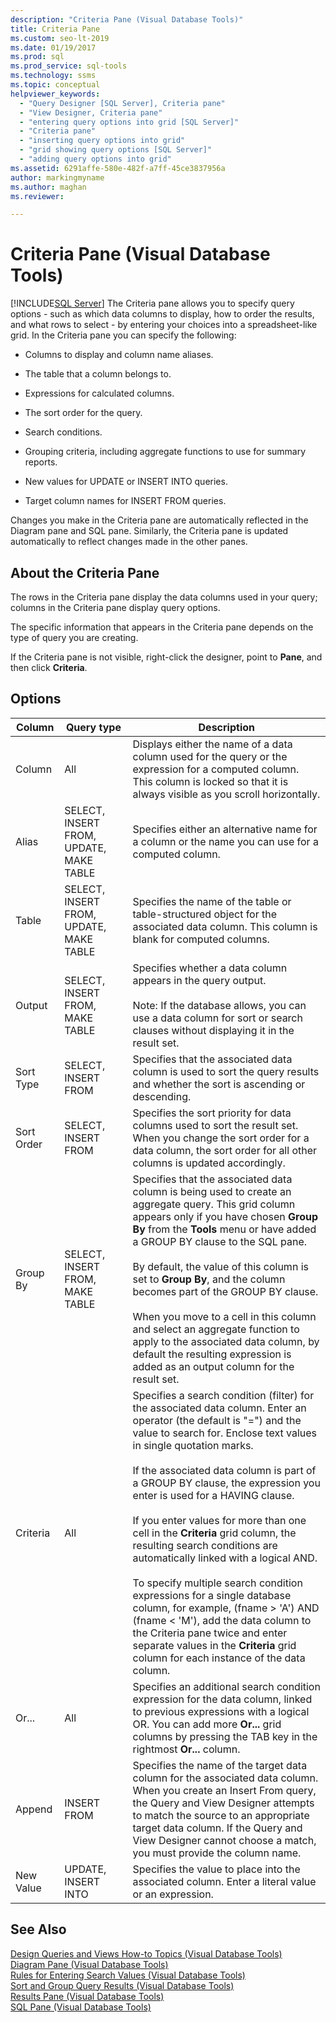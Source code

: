 ```yaml
---
description: "Criteria Pane (Visual Database Tools)"
title: Criteria Pane
ms.custom: seo-lt-2019
ms.date: 01/19/2017
ms.prod: sql
ms.prod_service: sql-tools
ms.technology: ssms
ms.topic: conceptual
helpviewer_keywords: 
  - "Query Designer [SQL Server], Criteria pane"
  - "View Designer, Criteria pane"
  - "entering query options into grid [SQL Server]"
  - "Criteria pane"
  - "inserting query options into grid"
  - "grid showing query options [SQL Server]"
  - "adding query options into grid"
ms.assetid: 6291affe-580e-482f-a7ff-45ce3837956a
author: markingmyname
ms.author: maghan
ms.reviewer: 

---
```

# Criteria Pane (Visual Database Tools)
[!INCLUDE[SQL Server](../../includes/applies-to-version/sqlserver.md)]
The Criteria pane allows you to specify query options - such as which data columns to display, how to order the results, and what rows to select - by entering your choices into a spreadsheet-like grid. In the Criteria pane you can specify the following:  
  
-   Columns to display and column name aliases.  
  
-   The table that a column belongs to.  
  
-   Expressions for calculated columns.  
  
-   The sort order for the query.  
  
-   Search conditions.  
  
-   Grouping criteria, including aggregate functions to use for summary reports.  
  
-   New values for UPDATE or INSERT INTO queries.  
  
-   Target column names for INSERT FROM queries.  
  
Changes you make in the Criteria pane are automatically reflected in the Diagram pane and SQL pane. Similarly, the Criteria pane is updated automatically to reflect changes made in the other panes.  
  
## About the Criteria Pane  
The rows in the Criteria pane display the data columns used in your query; columns in the Criteria pane display query options.  
  
The specific information that appears in the Criteria pane depends on the type of query you are creating.  
  
If the Criteria pane is not visible, right-click the designer, point to **Pane**, and then click **Criteria**.  
  
## Options  
  
|**Column**|**Query type**|**Description**|  
|--------------|------------------|-------------------|  
|Column|All|Displays either the name of a data column used for the query or the expression for a computed column. This column is locked so that it is always visible as you scroll horizontally.|  
|Alias|SELECT, INSERT FROM, UPDATE, MAKE TABLE|Specifies either an alternative name for a column or the name you can use for a computed column.|  
|Table|SELECT, INSERT FROM, UPDATE, MAKE TABLE|Specifies the name of the table or table-structured object for the associated data column. This column is blank for computed columns.|  
|Output|SELECT, INSERT FROM, MAKE TABLE|Specifies whether a data column appears in the query output.<br /><br />Note: If the database allows, you can use a data column for sort or search clauses without displaying it in the result set.|  
|Sort Type|SELECT, INSERT FROM|Specifies that the associated data column is used to sort the query results and whether the sort is ascending or descending.|  
|Sort Order|SELECT, INSERT FROM|Specifies the sort priority for data columns used to sort the result set. When you change the sort order for a data column, the sort order for all other columns is updated accordingly.|  
|Group By|SELECT, INSERT FROM, MAKE TABLE|Specifies that the associated data column is being used to create an aggregate query. This grid column appears only if you have chosen **Group By** from the **Tools** menu or have added a GROUP BY clause to the SQL pane.<br /><br />By default, the value of this column is set to **Group By**, and the column becomes part of the GROUP BY clause.<br /><br />When you move to a cell in this column and select an aggregate function to apply to the associated data column, by default the resulting expression is added as an output column for the result set.|  
|Criteria|All|Specifies a search condition (filter) for the associated data column. Enter an operator (the default is "=") and the value to search for. Enclose text values in single quotation marks.<br /><br />If the associated data column is part of a GROUP BY clause, the expression you enter is used for a HAVING clause.<br /><br />If you enter values for more than one cell in the **Criteria** grid column, the resulting search conditions are automatically linked with a logical AND.<br /><br />To specify multiple search condition expressions for a single database column, for example, (fname > 'A') AND (fname < 'M'), add the data column to the Criteria pane twice and enter separate values in the **Criteria** grid column for each instance of the data column.|  
|Or...|All|Specifies an additional search condition expression for the data column, linked to previous expressions with a logical OR. You can add more **Or...** grid columns by pressing the TAB key in the rightmost **Or...** column.|  
|Append|INSERT FROM|Specifies the name of the target data column for the associated data column. When you create an Insert From query, the Query and View Designer attempts to match the source to an appropriate target data column. If the Query and View Designer cannot choose a match, you must provide the column name.|  
|New Value|UPDATE, INSERT INTO|Specifies the value to place into the associated column. Enter a literal value or an expression.|  
  
## See Also  
[Design Queries and Views How-to Topics &#40;Visual Database Tools&#41;](../../ssms/visual-db-tools/design-queries-and-views-how-to-topics-visual-database-tools.md)  
[Diagram Pane &#40;Visual Database Tools&#41;](../../ssms/visual-db-tools/diagram-pane-visual-database-tools.md)  
[Rules for Entering Search Values &#40;Visual Database Tools&#41;](../../ssms/visual-db-tools/rules-for-entering-search-values-visual-database-tools.md)  
[Sort and Group Query Results &#40;Visual Database Tools&#41;](../../ssms/visual-db-tools/sort-and-group-query-results-visual-database-tools.md)  
[Results Pane &#40;Visual Database Tools&#41;](../../ssms/visual-db-tools/results-pane-visual-database-tools.md)  
[SQL Pane &#40;Visual Database Tools&#41;](../../ssms/visual-db-tools/sql-pane-visual-database-tools.md)  
  
